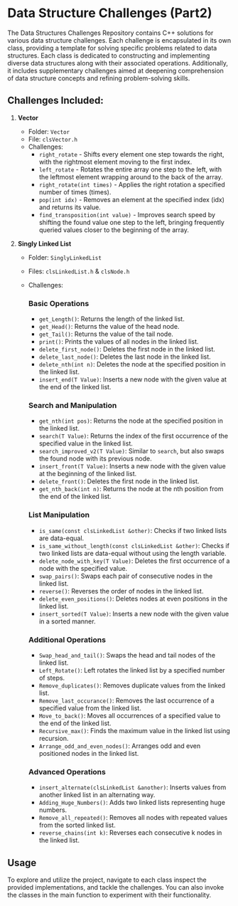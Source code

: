 # Data Structure Challenges (Part2)

The Data Structures Challenges Repository contains C++ solutions for various data structure challenges. Each challenge is encapsulated in its own class, providing a template for solving specific problems related to data structures. Each class is dedicated to constructing and implementing diverse data structures along with their associated operations. Additionally, it includes supplementary challenges aimed at deepening comprehension of data structure concepts and refining problem-solving skills.

## Challenges Included:

1. **Vector**
    - Folder: `Vector`
    - File: `clsVector.h`
    - Challenges:
         - `right_rotate` - Shifts every element one step towards the right, with the rightmost element moving to the first index.
         - `left_rotate` - Rotates the entire array one step to the left, with the leftmost element wrapping around to the back of the array.
         - `right_rotate(int times)` - Applies the right rotation a specified number of times (times).
         - `pop(int idx)` - Removes an element at the specified index (idx) and returns its value.
         - `find_transposition(int value)` - Improves search speed by shifting the found value one step to the left, bringing frequently queried values closer to the beginning of the array.

1. **Singly Linked List**
    - Folder: `SinglyLinkedList`
    - Files: `clsLinkedList.h` & `clsNode.h`
    - Challenges:
        ### Basic Operations
        - `get_Length()`: Returns the length of the linked list.
        - `get_Head()`: Returns the value of the head node.
        - `get_Tail()`: Returns the value of the tail node.
        - `print()`: Prints the values of all nodes in the linked list.
        - `delete_first_node()`: Deletes the first node in the linked list.
        - `delete_last_node()`: Deletes the last node in the linked list.
        - `delete_nth(int n)`: Deletes the node at the specified position in the linked list.
        - `insert_end(T Value)`: Inserts a new node with the given value at the end of the linked list.
        
        ### Search and Manipulation
        - `get_nth(int pos)`: Returns the node at the specified position in the linked list.
        - `search(T Value)`: Returns the index of the first occurrence of the specified value in the linked list.
        - `search_improved_v2(T Value)`: Similar to `search`, but also swaps the found node with its previous node.
        - `insert_front(T Value)`: Inserts a new node with the given value at the beginning of the linked list.
        - `delete_front()`: Deletes the first node in the linked list.
        - `get_nth_back(int n)`: Returns the node at the nth position from the end of the linked list.
        
        ### List Manipulation
        - `is_same(const clsLinkedList &other)`: Checks if two linked lists are data-equal.
        - `is_same_without_length(const clsLinkedList &other)`: Checks if two linked lists are data-equal without using the length variable.
        - `delete_node_with_key(T Value)`: Deletes the first occurrence of a node with the specified value.
        - `swap_pairs()`: Swaps each pair of consecutive nodes in the linked list.
        - `reverse()`: Reverses the order of nodes in the linked list.
        - `delete_even_positions()`: Deletes nodes at even positions in the linked list.
        - `insert_sorted(T Value)`: Inserts a new node with the given value in a sorted manner.
        
        ### Additional Operations
        - `Swap_head_and_tail()`: Swaps the head and tail nodes of the linked list.
        - `Left_Rotate()`: Left rotates the linked list by a specified number of steps.
        - `Remove_duplicates()`: Removes duplicate values from the linked list.
        - `Remove_last_occurance()`: Removes the last occurrence of a specified value from the linked list.
        - `Move_to_back()`: Moves all occurrences of a specified value to the end of the linked list.
        - `Recursive_max()`: Finds the maximum value in the linked list using recursion.
        - `Arrange_odd_and_even_nodes()`: Arranges odd and even positioned nodes in the linked list.
        
        ### Advanced Operations
        - `insert_alternate(clsLinkedList &another)`: Inserts values from another linked list in an alternating way.
        - `Adding_Huge_Numbers()`: Adds two linked lists representing huge numbers.
        - `Remove_all_repeated()`: Removes all nodes with repeated values from the sorted linked list.
        - `reverse_chains(int k)`: Reverses each consecutive k nodes in the linked list.


## Usage

To explore and utilize the project, navigate to each class inspect the provided implementations, and tackle the challenges. You can also invoke the classes in the main function to experiment with their functionality.

